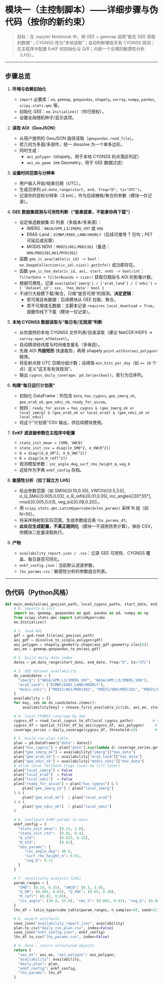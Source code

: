 # 模块一（主控制脚本）——详细步骤与伪代码（按你的新约束）

> 目标：在 Jupyter Notebook 中，用 GEE + geemap 调用“能在 GEE 获取的数据”；CYGNSS 改为“本地读取”；自动判断哪些天有 CYGNSS 观测；在主程序中配置 EnKF 的初始化与 Q/R；内嵌一个合理的敏感性分析（LHS）。

---

## 步骤总览

1. **环境与依赖初始化**
   - `import` 必要库：`ee`, `geemap`, `geopandas`, `shapely`, `xarray`, `numpy`, `pandas`, `scipy.stats.qmc` 等。
   - 初始化 GEE：`ee.Initialize()`（你已授权）。
   - 设置全局随机种子/显示选项。

2. **读取 AOI（GeoJSON）**
   - 从用户提供的 GeoJSON 路径读取（`geopandas.read_file`）。
   - 若几何为多面/多部件，统一 dissolve 为一个单多边形。
   - 同时生成：
     - `aoi_polygon`（shapely，用于本地 CYGNSS 的点落区判定）
     - `aoi_ee_geom`（ee.Geometry，用于 GEE 数据过滤）

3. **设置时间范围与分辨率**
   - 用户输入开始/结束日期（UTC）。
   - 生成日序列 `pd.date_range(start, end, freq="D", tz="UTC")`。
   - 记录你的目标分辨率（3 km），作为后续栅格/聚合的参数（模块一仅记录）。

4. **GEE 数据集探测与可用性判断（“能拿就拿，不能拿你再下载”）**
   - 设定候选数据集 ID 列表（多版本/多来源）：
     - IMERG：`NASA/GPM_L3/IMERG_V07` 或 `V06`
     - ERA5-Land：`ECMWF/ERA5_LAND/HOURLY`（后续可推导 T 日均；PET 可延后或另算）
     - MODIS NDVI：`MODIS/061/MOD13Q1`（备选：`006/MOD13Q1`,`061/MYD13Q1`）
   - 函数 `gee_ic_available(ic_id) -> bool`：`ee.ImageCollection(ic_id).size().getInfo()` 成功即存在。
   - 函数 `gee_ic_has_data(ic_id, aoi, start, end) -> bool/int`：`filterDate + filterBounds + size()` 获取日期段与 AOI 的影像计数。
   - 根据可用性，记录 `available['imerg'] / ['era5_land'] / ['ndvi'] = { 'dataset_id': xxx, 'has_data': bool }`
   - 不进行大规模下载/聚合，只做“是否可用”的探测。**决定逻辑**：
     - 若可用且有数据：后续模块从 GEE 拉取、聚合。
     - 若不可用或无数据：主脚本记录 `requires_local_download = True`，提醒你线下下载（模块一仅记录）。

5. **本地 CYGNSS 数据读取与“每日有/无观测”判断**
   - 从你提供的本地 CYGNSS 文件列表/目录读取（建议 NetCDF/HDF5 -> `xarray.open_mfdataset`）。
   - 自动猜测经纬度与时间维变量名（多候选）。
   - 先做 AOI **外接矩形** 快速裁剪，再用 shapely `point.within(aoi_polygon)` 精筛。
   - 将反射点按 UTC 日期分组计数；设阈值 `min_hits_per_day`（如 `>= 10` 个点）定义“这天有有效观测”。
   - 输出 `cygnss_daily_coverage: pd.Series(bool)`，索引为日序列。

6. **构建“每日运行计划表”**
   - 初始化 DataFrame：列包含 `date`, `has_cygnss`, `gee_imerg_ok`, `gee_era5_ok`, `gee_ndvi_ok`, `ready_for_assim`。
   - 规则：`ready_for_assim = has_cygnss & (gee_imerg_ok or local_imerg) & (gee_era5_ok or local_era5) & (gee_ndvi_ok or local_ndvi)`
   - 将这个“计划表”CSV 输出，供后续模块使用。

7. **EnKF 滤波器参数在主程序中配置**
   - `state_init_mean = [SM0, VWC0]`
   - `state_init_cov = diag([σ_SM0^2, σ_VWC0^2])`
   - `Q = diag([σ_Q_SM^2, σ_Q_VWC^2])`
   - `R = diag([σ_R_refl^2])`
   - 观测模型参数：`inc_angle_deg`, `surf_rms_height_m`, `veg_b`
   - 这些作为字典 `enkf_config` 存档。

8. **敏感性分析（拉丁超立方 LHS）**
   - 给出参数范围（如 SM0∈[0.10,0.35], VWC0∈[0.5,3.0], σ_Q_SM∈[0.005,0.03], σ_R_refl∈[0.01,0.05], inc_angle∈[30°,55°], rms∈[0.005,0.03], veg_b∈[0.08,0.20]）。
   - 用 `scipy.stats.qmc.LatinHypercube(d=len_params)` 采样 N 组（如 N=50）。
   - 将采样映射到实际范围，生成参数组合表 `lhs_params_df`。
   - **此处仅生成配置，不真正跑同化**（模块一不调用昂贵计算），保存 CSV，供模块二批量读取执行。

9. **产物**
   - `availability_report.json / .csv`：记录 GEE 可用性、CYGNSS 覆盖、每日是否可同化。
   - `enkf_config.json`：当前默认滤波参数。
   - `lhs_params.csv`：敏感性分析的参数组合列表。

---

## 伪代码（Python风格）

```python
def main_module1(aoi_geojson_path, local_cygnss_paths, start_date, end_date):
    # 0. imports & init
    import ee, geemap, geopandas as gpd, pandas as pd, numpy as np
    from scipy.stats.qmc import LatinHypercube
    ee.Initialize()

    # 1. load AOI
    gdf = gpd.read_file(aoi_geojson_path)
    aoi_gdf = dissolve_to_single_polygon(gdf)
    aoi_polygon = shapely.geometry.shape(aoi_gdf.geometry.iloc[0])
    aoi_ee = geemap.geopandas_to_ee(aoi_gdf)

    # 2. build daily date index
    dates = pd.date_range(start_date, end_date, freq="D", tz="UTC")

    # 3. GEE dataset availability
    ds_candidates = {
      "imerg": ["NASA/GPM_L3/IMERG_V07", "NASA/GPM_L3/IMERG_V06"],
      "era5_land": ["ECMWF/ERA5_LAND/HOURLY"],
      "modis_ndvi": ["MODIS/061/MOD13Q1", "MODIS/006/MOD13Q1", "MODIS/061/MYD13Q1"]
    }
    availability = {}
    for key, ids in ds_candidates.items():
        availability[key] = choose_first_available_ic(ids, aoi_ee, start_date, end_date)

    # 4. local CYGNSS coverage by day
    cygnss_df = read_local_cygnss_to_df(local_cygnss_paths)         # columns: time, lat, lon, reflectivity, ...
    cygnss_df = spatial_filter_df_by_aoi(cygnss_df, aoi_polygon)     # filter points within AOI
    coverage_series = daily_coverage(cygnss_df, threshold=10)        # True/False per day

    # 5. build run-plan table
    plan = pd.DataFrame({"date": dates})
    plan["has_cygnss"] = plan["date"].map(lambda d: coverage_series.get(d.floor("D"), False))
    plan["gee_imerg_ok"] = availability["imerg"]["has_data"]
    plan["gee_era5_ok"] = availability["era5_land"]["has_data"]
    plan["gee_ndvi_ok"] = availability["modis_ndvi"]["has_data"]
    # allow local fallback flags (user to fill later)
    plan["local_imerg"] = False
    plan["local_era5"]  = False
    plan["local_ndvi"]  = False
    plan["ready_for_assim"] = plan["has_cygnss"] & (
        plan["gee_imerg_ok"] | plan["local_imerg"]
    ) & (
        plan["gee_era5_ok"]  | plan["local_era5"]
    ) & (
        plan["gee_ndvi_ok"]  | plan["local_ndvi"]
    )

    # 6. configure EnKF params in main
    enkf_config = {
      "state_init_mean": [0.25, 1.0],
      "state_init_std":  [0.02, 0.4],
      "Q_std":           [0.015, 0.15],
      "R_std":           [0.02],
      "obs_params": {
         "inc_angle_deg": 40.0,
         "surf_rms_height_m": 0.01,
         "veg_b": 0.12
      }
    }

    # 7. sensitivity analysis (LHS)
    param_ranges = {
      "SM0": (0.10, 0.35), "VWC0": (0.5, 3.0),
      "Q_SM": (0.005, 0.03), "Q_VWC": (0.05, 0.30),
      "R_refl": (0.01, 0.05),
      "inc_angle": (30.0, 55.0), "rms_h": (0.005, 0.03), "veg_b": (0.08, 0.20)
    }
    lhs_df = latin_hypercube_table(param_ranges, n_samples=50, seed=42)

    # 8. export artifacts
    save_json("availability_report.json", availability)
    plan.to_csv("daily_run_plan.csv", index=False)
    save_json("enkf_config.json", enkf_config)
    lhs_df.to_csv("lhs_params.csv", index=False)

    # 9. done - return structured objects
    return {
      "aoi_ee": aoi_ee, "aoi_polygon": aoi_polygon,
      "availability": availability,
      "daily_plan": plan,
      "enkf_config": enkf_config,
      "lhs_params": lhs_df
    }
